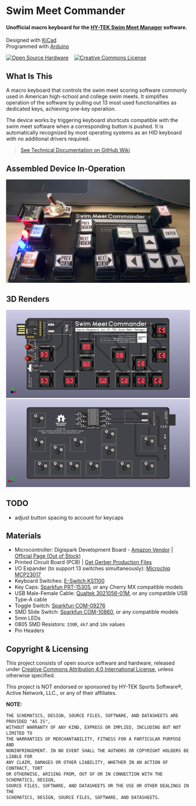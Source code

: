 # Swim Meet Commander

#### Unofficial macro keyboard for the [HY-TEK Swim Meet Manager](https://hytek.active.com/swim-meet-software.html) software.   

Designed with [KiCad](https://www.kicad-pcb.org/)   
Programmed with [Arduino](https://www.arduino.cc/)   

<a rel="license" href="https://www.oshwa.org/definition/"><img alt="Open Source Hardware" style="border-width:0" src="https://i2.wp.com/www.oshwa.org/wp-content/uploads/2014/03/oshw-logo-100-px.png"/></a>
&nbsp;&nbsp;
<a rel="license" href="http://creativecommons.org/licenses/by/4.0/"><img alt="Creative Commons License" style="border-width:0" src="https://i.creativecommons.org/l/by/4.0/88x31.png"/></a>


## What Is This

A macro keyboard that controls the swim meet scoring software commonly used in American high-school and college swim meets. It simplifies operation of the software by pulling out 13 most used functionalities as dedicated keys, achieving one-key operation.

The device works by triggering keyboard shortcuts compatible with the swim meet software when a corresponding button is pushed. It is automatically recognized by most operating systems as an HID keyboard with no additional drivers required.

> [See Technical Documentation on GitHub Wiki](https://github.com/sammdu/SwimMeet_Commander/wiki/Technical-Documentation)

## Assembled Device In-Operation

![Assembled Device Picture](Pictures/picture-in-operation.jpg)

## 3D Renders

![PCB 3D Rendering, Front](Pictures/pcb3d_f_asm.png)
![PCB 3D Rendering, Back](Pictures/pcb3d_b_asm.png)

## TODO

* adjust button spacing to account for keycaps

## Materials

* Microcontroller: Digispark Development Board - [Amazon Vendor](https://www.amazon.com/DAOKI-Digispark-Kickstarter-ATTINY85-Development/dp/B01MDUHSWO) | [Official Page (Out of Stock)](http://digistump.com/products/1)
* Printed Circuit Board (PCB) | [Get Gerber Production Files](https://github.com/sammdu/SwimMeet_Commander/tree/master/KiCad/Gerbers)
* I/O Expander (to support 13 switches simultaneously): [Microchip MCP23017](https://www.digikey.com/product-detail/en/MCP23017T-E%2fSO/MCP23017T-E%2fSOCT-ND/5358289/)
* Keyboard Switches: [E-Switch KS1100](https://www.digikey.com/product-detail/en/KS1100OA1AF060/EG5505-ND/7364301/)
* Key Caps: [Sparkfun PRT-15305](https://www.sparkfun.com/products/15305), or any Cherry MX compatible models   
* USB Male-Female Cable: [Qualtek 3021056-01M](https://www.digikey.com/product-detail/en/3021056-01M/Q1104-ND/7795306/), or any compatible USB Type-A cable   
* Toggle Switch: [Sparkfun COM-09276](https://www.sparkfun.com/products/9276)
* SMD Slide Switch: [Sparkfun COM-10860](https://www.sparkfun.com/products/10860), or any compatible models
* 5mm LEDs
* 0805 SMD Resistors: `330R`, `4k7` and `10k` values
* Pin Headers

## Copyright & Licensing

This project consists of open source software and hardware, released under [Creative Commons Attribution 4.0 International License](http://creativecommons.org/licenses/by/4.0/), unless otherwise specified.   

This project is NOT endorsed or sponsored by HY-TEK Sports Software®, Active Network, LLC., or any of their affiliates.

**NOTE:**
```
THE SCHEMATICS, DESIGN, SOURCE FILES, SOFTWARE, AND DATASHEETS ARE PROVIDED "AS IS",
WITHOUT WARRANTY OF ANY KIND, EXPRESS OR IMPLIED, INCLUDING BUT NOT LIMITED TO
THE WARRANTIES OF MERCHANTABILITY, FITNESS FOR A PARTICULAR PURPOSE AND
NONINFRINGEMENT. IN NO EVENT SHALL THE AUTHORS OR COPYRIGHT HOLDERS BE LIABLE FOR
ANY CLAIM, DAMAGES OR OTHER LIABILITY, WHETHER IN AN ACTION OF CONTRACT, TORT
OR OTHERWISE, ARISING FROM, OUT OF OR IN CONNECTION WITH THE SCHEMATICS, DESIGN,
SOURCE FILES, SOFTWARE, AND DATASHEETS OR THE USE OR OTHER DEALINGS IN THE
SCHEMATICS, DESIGN, SOURCE FILES, SOFTWARE, AND DATASHEETS.
 ```
